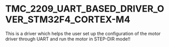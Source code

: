 # TMC_2209_UART_BASED_DRIVER_OVER_STM32F4_CORTEX-M4
This is a driver which helps the user set up the configuration of the motor driver through UART and run the motor in STEP-DIR mode!!
